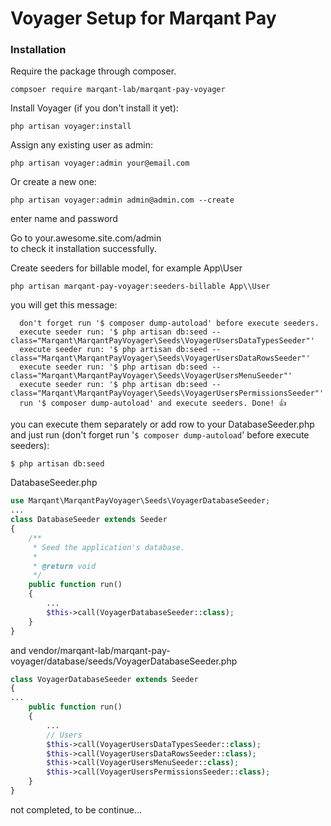 # Voyager Setup for Marqant Pay


### Installation

Require the package through composer.
```
compsoer require marqant-lab/marqant-pay-voyager
```

Install Voyager (if you don't install it yet):
```
php artisan voyager:install
```
Assign any existing user as admin:
```
php artisan voyager:admin your@email.com
```
Or create a new one:
```
php artisan voyager:admin admin@admin.com --create
```
enter name and password

Go to your.awesome.site.com/admin  
to check it installation successfully.

Create seeders for billable model, for example App\\User

```
php artisan marqant-pay-voyager:seeders-billable App\\User
```
you will get this message:
```
  don't forget run '$ composer dump-autoload' before execute seeders.  
  execute seeder run: '$ php artisan db:seed --class="Marqant\MarqantPayVoyager\Seeds\VoyagerUsersDataTypesSeeder"'  
  execute seeder run: '$ php artisan db:seed --class="Marqant\MarqantPayVoyager\Seeds\VoyagerUsersDataRowsSeeder"'  
  execute seeder run: '$ php artisan db:seed --class="Marqant\MarqantPayVoyager\Seeds\VoyagerUsersMenuSeeder"'  
  execute seeder run: '$ php artisan db:seed --class="Marqant\MarqantPayVoyager\Seeds\VoyagerUsersPermissionsSeeder"'  
  run '$ composer dump-autoload' and execute seeders. Done! 👍  
```

you can execute them separately or add row to your DatabaseSeeder.php  
and just run (don't forget run '`$ composer dump-autoload`' before execute seeders):
```
$ php artisan db:seed
```
DatabaseSeeder.php
```php
use Marqant\MarqantPayVoyager\Seeds\VoyagerDatabaseSeeder;
...
class DatabaseSeeder extends Seeder
{
    /**
     * Seed the application's database.
     *
     * @return void
     */
    public function run()
    {
        ...
        $this->call(VoyagerDatabaseSeeder::class);
    }
}
```
and vendor/marqant-lab/marqant-pay-voyager/database/seeds/VoyagerDatabaseSeeder.php
```php
class VoyagerDatabaseSeeder extends Seeder
{
...
    public function run()
    {
        ...
        // Users
        $this->call(VoyagerUsersDataTypesSeeder::class);
        $this->call(VoyagerUsersDataRowsSeeder::class);
        $this->call(VoyagerUsersMenuSeeder::class);
        $this->call(VoyagerUsersPermissionsSeeder::class);
    }
}
```
not completed, to be continue...
